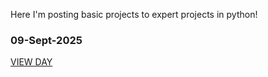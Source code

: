 Here I'm posting basic projects to expert projects in python!

### 09-Sept-2025

[VIEW DAY](https://github.com/JonathanManzanoDiaz/experting-python/blob/461508b5fc0b676ec97f3378f67600961d10bd39/diary/9-Sept-2025%20-%20First%20Day.md)
